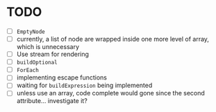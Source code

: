 # TODO

* [ ] `EmptyNode`
* [ ] currently, a list of node are wrapped inside one more level of array, which is unnecessary
* [ ] Use stream for rendering
* [ ] `buildOptional`
* [ ] `ForEach`
* [ ] implementing escape functions
* [ ] waiting for `buildExpression` being implemented
* [ ] unless use an array, code complete would gone since the second attribute… investigate it?
